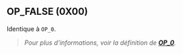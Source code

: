 ## OP_FALSE (0X00)

Identique à `OP_0`.

> *Pour plus d'informations, voir la définition de [**OP_0**](/dictionnaire/O.md#op_0-0x00).*

